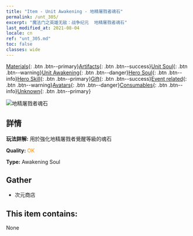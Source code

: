 ```yaml
---
title: "Item - Unit Awakening - 地精屠戮者魂石"
permalink: /unt_305/
excerpt: "魔法门之英雄无敌：战争纪元  地精屠戮者魂石"
last_modified_at: 2021-08-04
locale: cn
ref: "unt_305.md"
toc: false
classes: wide
---
```

 [Materials](/ItemsCN/){: .btn .btn--primary}[Artifacts](/ItemsCN/Artifacts/){: .btn .btn--success}[Unit Soul](/ItemsCN/UnitSoul/){: .btn .btn--warning}[Unit Awakening](/ItemsCN/UnitAwakening/){: .btn .btn--danger}[Hero Soul](/ItemsCN/HeroSoul/){: .btn .btn--info}[Hero Skill](/ItemsCN/HeroSkill/){: .btn .btn--primary}[Gift](/ItemsCN/Gift/){: .btn .btn--success}[Event related](/ItemsCN/Events/){: .btn .btn--warning}[Avatars](/ItemsCN/Avatars/){: .btn .btn--danger}[Consumables](/ItemsCN/Consumables/){: .btn .btn--info}[Unknown](/ItemsCN/Unknown/){: .btn .btn--primary}

 ![地精屠戮者魂石](/images/u/tia_shourenzhanshi.jpg)

## 詳情
 **玩法詳解:** 用於強化地精屠戮者覺醒等級的魂石

 **Quality:** <span style="color: #FF8C00">OK</span>

 **Type:** Awakening Soul

## Gather

*    次元商店 

## This item contains:

  None

